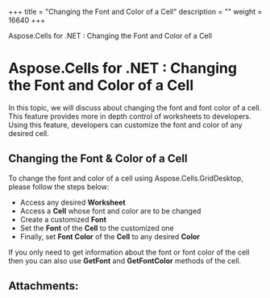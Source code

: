 +++
title = "Changing the Font and Color of a Cell" 
description = "" 
weight = 16640 
+++

Aspose.Cells for .NET : Changing the Font and Color of a Cell  

# Aspose.Cells for .NET : Changing the Font and Color of a Cell


In this topic, we will discuss about changing the font and font color of a cell. This feature provides more in depth control of worksheets to developers. Using this feature, developers can customize the font and color of any desired cell.

## Changing the Font & Color of a Cell

To change the font and color of a cell using Aspose.Cells.GridDesktop, please follow the steps below:

*   Access any desired **Worksheet**
*   Access a **Cell** whose font and color are to be changed
*   Create a customized **Font**
*   Set the **Font** of the **Cell** to the customized one
*   Finally, set **Font Color** of the **Cell** to any desired **Color**

If you only need to get information about the font or font color of the cell then you can also use **GetFont** and **GetFontColor** methods of the cell.

## Attachments:


